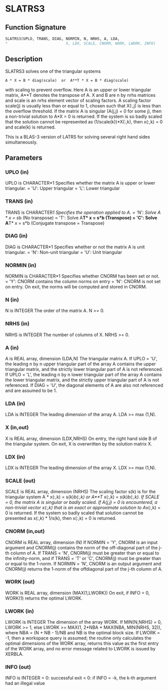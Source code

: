 # SLATRS3

## Function Signature

```fortran
SLATRS3(UPLO, TRANS, DIAG, NORMIN, N, NRHS, A, LDA,
*                          X, LDX, SCALE, CNORM, WORK, LWORK, INFO)
```

## Description


 SLATRS3 solves one of the triangular systems

    A * X = B * diag(scale)  or  A**T * X = B * diag(scale)

 with scaling to prevent overflow.  Here A is an upper or lower
 triangular matrix, A**T denotes the transpose of A. X and B are
 n by nrhs matrices and scale is an nrhs element vector of scaling
 factors. A scaling factor scale(j) is usually less than or equal
 to 1, chosen such that X(:,j) is less than the overflow threshold.
 If the matrix A is singular (A(j,j) = 0 for some j), then
 a non-trivial solution to A*X = 0 is returned. If the system is
 so badly scaled that the solution cannot be represented as
 (1/scale(k))*X(:,k), then x(:,k) = 0 and scale(k) is returned.

 This is a BLAS-3 version of LATRS for solving several right
 hand sides simultaneously.


## Parameters

### UPLO (in)

UPLO is CHARACTER*1 Specifies whether the matrix A is upper or lower triangular. = 'U': Upper triangular = 'L': Lower triangular

### TRANS (in)

TRANS is CHARACTER*1 Specifies the operation applied to A. = 'N': Solve A * x = s*b (No transpose) = 'T': Solve A**T* x = s*b (Transpose) = 'C': Solve A**T* x = s*b (Conjugate transpose = Transpose)

### DIAG (in)

DIAG is CHARACTER*1 Specifies whether or not the matrix A is unit triangular. = 'N': Non-unit triangular = 'U': Unit triangular

### NORMIN (in)

NORMIN is CHARACTER*1 Specifies whether CNORM has been set or not. = 'Y': CNORM contains the column norms on entry = 'N': CNORM is not set on entry. On exit, the norms will be computed and stored in CNORM.

### N (in)

N is INTEGER The order of the matrix A. N >= 0.

### NRHS (in)

NRHS is INTEGER The number of columns of X. NRHS >= 0.

### A (in)

A is REAL array, dimension (LDA,N) The triangular matrix A. If UPLO = 'U', the leading n by n upper triangular part of the array A contains the upper triangular matrix, and the strictly lower triangular part of A is not referenced. If UPLO = 'L', the leading n by n lower triangular part of the array A contains the lower triangular matrix, and the strictly upper triangular part of A is not referenced. If DIAG = 'U', the diagonal elements of A are also not referenced and are assumed to be 1.

### LDA (in)

LDA is INTEGER The leading dimension of the array A. LDA >= max (1,N).

### X (in,out)

X is REAL array, dimension (LDX,NRHS) On entry, the right hand side B of the triangular system. On exit, X is overwritten by the solution matrix X.

### LDX (in)

LDX is INTEGER The leading dimension of the array X. LDX >= max (1,N).

### SCALE (out)

SCALE is REAL array, dimension (NRHS) The scaling factor s(k) is for the triangular system A * x(:,k) = s(k)*b(:,k) or A**T* x(:,k) = s(k)*b(:,k). If SCALE = 0, the matrix A is singular or badly scaled. If A(j,j) = 0 is encountered, a non-trivial vector x(:,k) that is an exact or approximate solution to A*x(:,k) = 0 is returned. If the system so badly scaled that solution cannot be presented as x(:,k) * 1/s(k), then x(:,k) = 0 is returned.

### CNORM (in,out)

CNORM is REAL array, dimension (N) If NORMIN = 'Y', CNORM is an input argument and CNORM(j) contains the norm of the off-diagonal part of the j-th column of A. If TRANS = 'N', CNORM(j) must be greater than or equal to the infinity-norm, and if TRANS = 'T' or 'C', CNORM(j) must be greater than or equal to the 1-norm. If NORMIN = 'N', CNORM is an output argument and CNORM(j) returns the 1-norm of the offdiagonal part of the j-th column of A.

### WORK (out)

WORK is REAL array, dimension (MAX(1,LWORK)) On exit, if INFO = 0, WORK(1) returns the optimal LWORK.

### LWORK (in)

LWORK is INTEGER The dimension of the array WORK. If MIN(N,NRHS) = 0, LWORK >= 1, else LWORK >= MAX(1, 2*NBA * MAX(NBA, MIN(NRHS, 32)), where NBA = (N + NB - 1)/NB and NB is the optimal block size. If LWORK = -1, then a workspace query is assumed; the routine only calculates the optimal dimensions of the WORK array, returns this value as the first entry of the WORK array, and no error message related to LWORK is issued by XERBLA.

### INFO (out)

INFO is INTEGER = 0: successful exit < 0: if INFO = -k, the k-th argument had an illegal value

